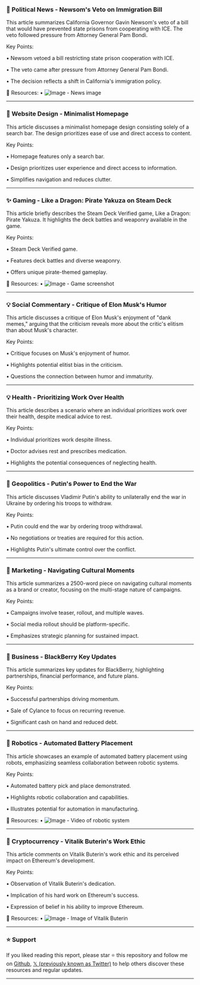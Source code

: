 ### 🤖 Political News - Newsom's Veto on Immigration Bill

This article summarizes California Governor Gavin Newsom's veto of a bill that would have prevented state prisons from cooperating with ICE.  The veto followed pressure from Attorney General Pam Bondi.

Key Points:

• Newsom vetoed a bill restricting state prison cooperation with ICE.

• The veto came after pressure from Attorney General Pam Bondi.

• The decision reflects a shift in California's immigration policy.


🔗 Resources:
• ![Image](https://pbs.twimg.com/media/GjwaT4VW8AEG5mt?format=jpg&name=small) - News image


---
### 🚀 Website Design - Minimalist Homepage

This article discusses a minimalist homepage design consisting solely of a search bar.  The design prioritizes ease of use and direct access to content.

Key Points:

• Homepage features only a search bar.

• Design prioritizes user experience and direct access to information.

• Simplifies navigation and reduces clutter.


---
### ✨ Gaming - Like a Dragon: Pirate Yakuza on Steam Deck

This article briefly describes the Steam Deck Verified game, Like a Dragon: Pirate Yakuza.  It highlights the deck battles and weaponry available in the game.

Key Points:

• Steam Deck Verified game.

• Features deck battles and diverse weaponry.

• Offers unique pirate-themed gameplay.


🔗 Resources:
• ![Image](https://pbs.twimg.com/media/Gjjh_11XoAAEwzg?format=jpg&name=small) - Game screenshot


---
### 💡 Social Commentary - Critique of Elon Musk's Humor

This article discusses a critique of Elon Musk's enjoyment of "dank memes," arguing that the criticism reveals more about the critic's elitism than about Musk's character.

Key Points:

• Critique focuses on Musk's enjoyment of humor.

• Highlights potential elitist bias in the criticism.

• Questions the connection between humor and immaturity.


---
### 💡 Health - Prioritizing Work Over Health

This article describes a scenario where an individual prioritizes work over their health, despite medical advice to rest.

Key Points:

• Individual prioritizes work despite illness.

• Doctor advises rest and prescribes medication.

• Highlights the potential consequences of neglecting health.


---
### 🤖 Geopolitics - Putin's Power to End the War

This article discusses Vladimir Putin's ability to unilaterally end the war in Ukraine by ordering his troops to withdraw.

Key Points:

• Putin could end the war by ordering troop withdrawal.

• No negotiations or treaties are required for this action.

• Highlights Putin's ultimate control over the conflict.


---
### 🤖 Marketing - Navigating Cultural Moments

This article summarizes a 2500-word piece on navigating cultural moments as a brand or creator, focusing on the multi-stage nature of campaigns.

Key Points:

• Campaigns involve teaser, rollout, and multiple waves.

• Social media rollout should be platform-specific.

• Emphasizes strategic planning for sustained impact.


---
### 🤖 Business - BlackBerry Key Updates

This article summarizes key updates for BlackBerry, highlighting partnerships, financial performance, and future plans.

Key Points:

• Successful partnerships driving momentum.

• Sale of Cylance to focus on recurring revenue.

• Significant cash on hand and reduced debt.


---
### 🤖 Robotics - Automated Battery Placement

This article showcases an example of automated battery placement using robots, emphasizing seamless collaboration between robotic systems.

Key Points:

• Automated battery pick and place demonstrated.

• Highlights robotic collaboration and capabilities.

• Illustrates potential for automation in manufacturing.


🔗 Resources:
• ![Image](https://pbs.twimg.com/ext_tw_video_thumb/1890325852090462208/pu/img/x2hU0OejttrGNSzP.jpg) - Video of robotic system


---
### 🤖 Cryptocurrency - Vitalik Buterin's Work Ethic

This article comments on Vitalik Buterin's work ethic and its perceived impact on Ethereum's development.

Key Points:

• Observation of Vitalik Buterin's dedication.

• Implication of his hard work on Ethereum's success.

• Expression of belief in his ability to improve Ethereum.


🔗 Resources:
• ![Image](https://pbs.twimg.com/media/GjwwjnbXMAIreAe?format=jpg&name=small) - Image of Vitalik Buterin


---

### ⭐️ Support

If you liked reading this report, please star ⭐️ this repository and follow me on [Github](https://github.com/Drix10), [𝕏 (previously known as Twitter)](https://x.com/DRIX_10_) to help others discover these resources and regular updates.

---